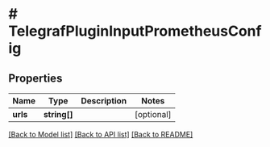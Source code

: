 # # TelegrafPluginInputPrometheusConfig

## Properties

Name | Type | Description | Notes
------------ | ------------- | ------------- | -------------
**urls** | **string[]** |  | [optional] 

[[Back to Model list]](../../README.md#documentation-for-models) [[Back to API list]](../../README.md#documentation-for-api-endpoints) [[Back to README]](../../README.md)


